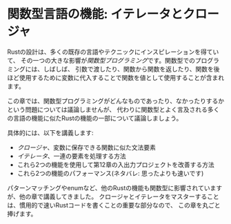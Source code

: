 <!-- # Functional Language Features: Iterators and Closures -->

# 関数型言語の機能: イテレータとクロージャ

<!-- Rust’s design has taken inspiration from many existing languages and -->
<!-- techniques, and one significant influence is *functional programming*. -->
<!-- Programming in a functional style often includes using functions as values by -->
<!-- passing them in arguments, returning them from other functions, assigning them -->
<!-- to variables for later execution, and so forth.  -->

Rustの設計は、多くの既存の言語やテクニックにインスピレーションを得ていて、
その一つの大きな影響が*関数型プログラミング*です。関数型でのプログラミングには、しばしば、
引数で渡したり、関数から関数を返したり、関数を後ほど使用するために変数に代入することで関数を値として使用することが含まれます。

<!-- In this chapter, we won’t debate the issue of what functional programming is or -->
<!-- isn’t but will instead discuss some features of Rust that are similar to -->
<!-- features in many languages often referred to as functional. -->

この章では、関数型プログラミングがどんなものであったり、なかったりするかという問題については議論しませんが、
代わりに関数型とよく言及される多くの言語の機能に似たRustの機能の一部について議論しましょう。

<!-- More specifically, we’ll cover: -->

具体的には、以下を講義します:

<!-- * *Closures*, a function-like construct you can store in a variable -->
<!-- * *Iterators*, a way of processing a series of elements -->
<!-- * How to use these two features to improve the I/O project in Chapter 12 -->
<!-- * The performance of these two features (Spoiler alert: they’re faster than you -->
<!--   might think!) -->

* *クロージャ*、変数に保存できる関数に似た文法要素
* *イテレータ*、一連の要素を処理する方法
* これら2つの機能を使用して第12章の入出力プロジェクトを改善する方法
* これら2つの機能のパフォーマンス(ネタバレ: 思ったよりも速いです)

<!-- Other Rust features, such as pattern matching and enums, which we've covered in -->
<!-- other chapters, are influenced by the functional style as well. Mastering -->
<!-- closures and iterators is an important part of writing idiomatic, fast Rust -->
<!-- code, so we’ll devote this entire chapter to them. -->

パターンマッチングやenumなど、他のRustの機能も関数型に影響されていますが、他の章で講義してきました。
クロージャとイテレータをマスターすることは、慣用的で速いRustコードを書くことの重要な部分なので、
この章を丸ごと捧げます。
